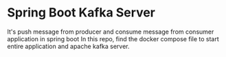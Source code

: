 # Spring Boot Kafka Server 
It's push message from producer and consume message from consumer application in spring boot
In this repo,  find the docker compose file to start entire application and apache kafka server.

